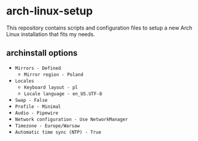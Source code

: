 # arch-linux-setup

This repository contains scripts and configuration files to setup a new Arch Linux installation that
fits my needs.

## archinstall options

-   `Mirrors - Defined`
    -   `Mirror region - Poland`
-   `Locales`
    -   `Keyboard layout - pl`
    -   `Locale language - en_US.UTF-8`
-   `Swap - False`
-   `Profile - Minimal`
-   `Audio - Pipewire`
-   `Network configuration - Use NetworkManager`
-   `Timezone - Europe/Warsaw`
-   `Automatic time sync (NTP) - True`

